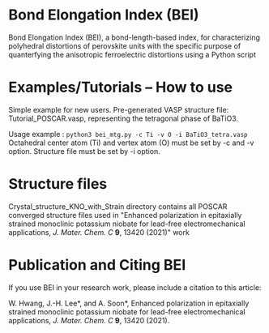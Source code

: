 # Bond Elongation Index (BEI) 
Bond Elongation Index (BEI), a bond-length-based index, for characterizing polyhedral distortions of perovskite units with the specific purpose of quanterfying the anisotropic ferroelectric distortions using a Python script

# Examples/Tutorials – How to use
Simple example for new users.
Pre-generated VASP structure file: Tutorial_POSCAR.vasp, representing the tetragonal phase of BaTiO3.

Usage example : ```python3 bei_mtg.py -c Ti -v O -i BaTiO3_tetra.vasp```
Octahedral center atom (Ti) and vertex atom (O) must be set by -c and -v option.
Structure file must be set by -i option.

# Structure files
Crystal_structure_KNO_with_Strain directory contains all POSCAR converged structure files used in "Enhanced polarization in epitaxially strained monoclinic potassium niobate for lead-free electromechanical applications, _J. Mater. Chem. C_ **9**, 13420 (2021)" work

# Publication and Citing BEI
If you use BEI in your research work, please include a citation to this article:

W. Hwang, J.-H. Lee*, and A. Soon*, Enhanced polarization in epitaxially strained monoclinic potassium niobate for lead-free electromechanical applications, _J. Mater. Chem. C_ **9**, 13420 (2021).
